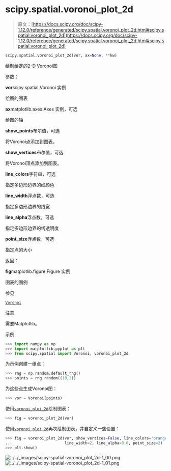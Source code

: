 # scipy.spatial.voronoi_plot_2d

> 原文：[https://docs.scipy.org/doc/scipy-1.12.0/reference/generated/scipy.spatial.voronoi_plot_2d.html#scipy.spatial.voronoi_plot_2d](https://docs.scipy.org/doc/scipy-1.12.0/reference/generated/scipy.spatial.voronoi_plot_2d.html#scipy.spatial.voronoi_plot_2d)

```py
scipy.spatial.voronoi_plot_2d(vor, ax=None, **kw)
```

绘制给定的2-D Voronoi图

参数：

**vor**scipy.spatial.Voronoi 实例

绘图的图表

**ax**matplotlib.axes.Axes 实例，可选

绘图的轴

**show_points**布尔值，可选

将Voronoi点添加到图表。

**show_vertices**布尔值，可选

将Voronoi顶点添加到图表。

**line_colors**字符串，可选

指定多边形边界的线颜色

**line_width**浮点数，可选

指定多边形边界的线宽

**line_alpha**浮点数，可选

指定多边形边界的线透明度

**point_size**浮点数，可选

指定点的大小

返回：

**fig**matplotlib.figure.Figure 实例

图表的图例

参见

[`Voronoi`](https://docs.scipy.org/doc/scipy-1.12.0/reference/generated/scipy.spatial.Voronoi.html#scipy.spatial.Voronoi "scipy.spatial.Voronoi")

注意

需要Matplotlib。

示例

```py
>>> import numpy as np
>>> import matplotlib.pyplot as plt
>>> from scipy.spatial import Voronoi, voronoi_plot_2d 
```

为示例创建一组点：

```py
>>> rng = np.random.default_rng()
>>> points = rng.random((10,2)) 
```

为这些点生成Voronoi图：

```py
>>> vor = Voronoi(points) 
```

使用[`voronoi_plot_2d`](https://docs.scipy.org/doc/scipy-1.12.0/reference/generated/scipy.spatial.voronoi_plot_2d.html#scipy.spatial.voronoi_plot_2d)绘制图表：

```py
>>> fig = voronoi_plot_2d(vor) 
```

使用[`voronoi_plot_2d`](https://docs.scipy.org/doc/scipy-1.12.0/reference/generated/scipy.spatial.voronoi_plot_2d.html#scipy.spatial.voronoi_plot_2d "scipy.spatial.voronoi_plot_2d")再次绘制图表，并自定义一些设置：

```py
>>> fig = voronoi_plot_2d(vor, show_vertices=False, line_colors='orange',
...                       line_width=2, line_alpha=0.6, point_size=2)
>>> plt.show() 
```

![../../_images/scipy-spatial-voronoi_plot_2d-1_00.png](../Images/567755a085a973a64355f1e01c7f93e6.png)![../../_images/scipy-spatial-voronoi_plot_2d-1_01.png](../Images/ed26d956266ac47c56eab15c7f248784.png)
